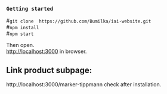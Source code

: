 

### `Getting started`

#`git clone  https://github.com/Bumilka/iai-website.git`
<br>
#`npm install`
<br>
#`npm start`
<br>


Then open.<br>
[http://localhost:3000](http://localhost:3000) in browser.

## Link product subpage:

http://localhost:3000/marker-tippmann check after installation.


